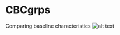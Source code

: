 # CBCgrps
 Comparing baseline characteristics
![alt text](https://raw.githubusercontent.com/zh-zhang1984/CBCgrps//raw/master/hex-CBCgrps.png)
